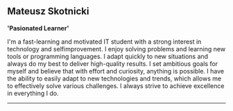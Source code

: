 ## Mateusz Skotnicki 


**'Pasionated Learner'**

I'm a fast-learning and motivated IT student with a strong interest in technology and selfimprovement. 
I enjoy solving problems and learning new tools or programming languages. I adapt
quickly to new situations and always do my best to deliver high-quality results. I set ambitious
goals for myself and believe that with effort and curiosity, anything is possible. I have the ability
to easily adapt to new technologies and trends, which allows me to effectively solve various
challenges. I always strive to achieve excellence in everything I do.

---
